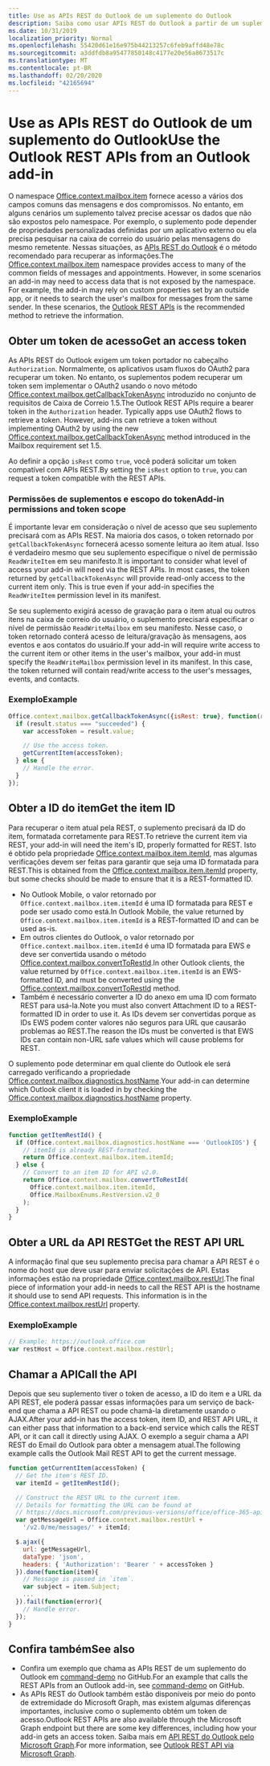 ```yaml
---
title: Use as APIs REST do Outlook de um suplemento do Outlook
description: Saiba como usar APIs REST do Outlook a partir de um suplemento do Outlook para obter um token de acesso.
ms.date: 10/31/2019
localization_priority: Normal
ms.openlocfilehash: 55420d61e16e975b44213257c6feb9affd48e78c
ms.sourcegitcommit: a3ddfdb8a95477850148c4177e20e56a8673517c
ms.translationtype: MT
ms.contentlocale: pt-BR
ms.lasthandoff: 02/20/2020
ms.locfileid: "42165694"
---
```

# <a name="use-the-outlook-rest-apis-from-an-outlook-add-in"></a><span data-ttu-id="add37-103">Use as APIs REST do Outlook de um suplemento do Outlook</span><span class="sxs-lookup"><span data-stu-id="add37-103">Use the Outlook REST APIs from an Outlook add-in</span></span>

<span data-ttu-id="add37-p101">O namespace [Office.context.mailbox.item](../reference/objectmodel/preview-requirement-set/office.context.mailbox.item.md) fornece acesso a vários dos campos comuns das mensagens e dos compromissos. No entanto, em alguns cenários um suplemento talvez precise acessar os dados que não são expostos pelo namespace. Por exemplo, o suplemento pode depender de propriedades personalizadas definidas por um aplicativo externo ou ela precisa pesquisar na caixa de correio do usuário pelas mensagens do mesmo remetente. Nessas situações, as [APIs REST do Outlook](/outlook/rest/index) é o método recomendado para recuperar as informações.</span><span class="sxs-lookup"><span data-stu-id="add37-p101">The [Office.context.mailbox.item](../reference/objectmodel/preview-requirement-set/office.context.mailbox.item.md) namespace provides access to many of the common fields of messages and appointments. However, in some scenarios an add-in may need to access data that is not exposed by the namespace. For example, the add-in may rely on custom properties set by an outside app, or it needs to search the user's mailbox for messages from the same sender. In these scenarios, the [Outlook REST APIs](/outlook/rest/index) is the recommended method to retrieve the information.</span></span>

## <a name="get-an-access-token"></a><span data-ttu-id="add37-108">Obter um token de acesso</span><span class="sxs-lookup"><span data-stu-id="add37-108">Get an access token</span></span>

<span data-ttu-id="add37-p102">As APIs REST do Outlook exigem um token portador no cabeçalho `Authorization`. Normalmente, os aplicativos usam fluxos do OAuth2 para recuperar um token. No entanto, os suplementos podem recuperar um token sem implementar o OAuth2 usando o novo método [Office.context.mailbox.getCallbackTokenAsync](../reference/objectmodel/preview-requirement-set/office.context.mailbox.md#methods) introduzido no conjunto de requisitos de Caixa de Correio 1.5.</span><span class="sxs-lookup"><span data-stu-id="add37-p102">The Outlook REST APIs require a bearer token in the `Authorization` header. Typically apps use OAuth2 flows to retrieve a token. However, add-ins can retrieve a token without implementing OAuth2 by using the new [Office.context.mailbox.getCallbackTokenAsync](../reference/objectmodel/preview-requirement-set/office.context.mailbox.md#methods) method introduced in the Mailbox requirement set 1.5.</span></span>

<span data-ttu-id="add37-112">Ao definir a opção `isRest` como `true`, você poderá solicitar um token compatível com APIs REST.</span><span class="sxs-lookup"><span data-stu-id="add37-112">By setting the `isRest` option to `true`, you can request a token compatible with the REST APIs.</span></span>

### <a name="add-in-permissions-and-token-scope"></a><span data-ttu-id="add37-113">Permissões de suplementos e escopo do token</span><span class="sxs-lookup"><span data-stu-id="add37-113">Add-in permissions and token scope</span></span>

<span data-ttu-id="add37-p103">É importante levar em consideração o nível de acesso que seu suplemento precisará com as APIs REST. Na maioria dos casos, o token retornado por `getCallbackTokenAsync` fornecerá acesso somente leitura ao item atual. Isso é verdadeiro mesmo que seu suplemento especifique o nível de permissão `ReadWriteItem` em seu manifesto.</span><span class="sxs-lookup"><span data-stu-id="add37-p103">It is important to consider what level of access your add-in will need via the REST APIs. In most cases, the token returned by `getCallbackTokenAsync` will provide read-only access to the current item only. This is true even if your add-in specifies the `ReadWriteItem` permission level in its manifest.</span></span>

<span data-ttu-id="add37-p104">Se seu suplemento exigirá acesso de gravação para o item atual ou outros itens na caixa de correio do usuário, o suplemento precisará especificar o nível de permissão `ReadWriteMailbox` em seu manifesto. Nesse caso, o token retornado conterá acesso de leitura/gravação às mensagens, aos eventos e aos contatos do usuário.</span><span class="sxs-lookup"><span data-stu-id="add37-p104">If your add-in will require write access to the current item or other items in the user's mailbox, your add-in must specify the `ReadWriteMailbox` permission level in its manifest. In this case, the token returned will contain read/write access to the user's messages, events, and contacts.</span></span>

### <a name="example"></a><span data-ttu-id="add37-119">Exemplo</span><span class="sxs-lookup"><span data-stu-id="add37-119">Example</span></span>

```js
Office.context.mailbox.getCallbackTokenAsync({isRest: true}, function(result){
  if (result.status === "succeeded") {
    var accessToken = result.value;

    // Use the access token.
    getCurrentItem(accessToken);
  } else {
    // Handle the error.
  }
});
```

## <a name="get-the-item-id"></a><span data-ttu-id="add37-120">Obter a ID do item</span><span class="sxs-lookup"><span data-stu-id="add37-120">Get the item ID</span></span>

<span data-ttu-id="add37-121">Para recuperar o item atual pela REST, o suplemento precisará da ID do item, formatada corretamente para REST.</span><span class="sxs-lookup"><span data-stu-id="add37-121">To retrieve the current item via REST, your add-in will need the item's ID, properly formatted for REST.</span></span> <span data-ttu-id="add37-122">Isto é obtido pela propriedade [Office.context.mailbox.item.itemId](../reference/objectmodel/preview-requirement-set/office.context.mailbox.item.md#properties), mas algumas verificações devem ser feitas para garantir que seja uma ID formatada para REST.</span><span class="sxs-lookup"><span data-stu-id="add37-122">This is obtained from the [Office.context.mailbox.item.itemId](../reference/objectmodel/preview-requirement-set/office.context.mailbox.item.md#properties) property, but some checks should be made to ensure that it is a REST-formatted ID.</span></span>

- <span data-ttu-id="add37-123">No Outlook Mobile, o valor retornado por `Office.context.mailbox.item.itemId` é uma ID formatada para REST e pode ser usado como está.</span><span class="sxs-lookup"><span data-stu-id="add37-123">In Outlook Mobile, the value returned by `Office.context.mailbox.item.itemId` is a REST-formatted ID and can be used as-is.</span></span>
- <span data-ttu-id="add37-124">Em outros clientes do Outlook, o valor retornado por `Office.context.mailbox.item.itemId` é uma ID formatada para EWS e deve ser convertida usando o método [Office.context.mailbox.convertToRestId](../reference/objectmodel/preview-requirement-set/office.context.mailbox.md#methods).</span><span class="sxs-lookup"><span data-stu-id="add37-124">In other Outlook clients, the value returned by `Office.context.mailbox.item.itemId` is an EWS-formatted ID, and must be converted using the [Office.context.mailbox.convertToRestId](../reference/objectmodel/preview-requirement-set/office.context.mailbox.md#methods) method.</span></span>
- <span data-ttu-id="add37-125">Também é necessário converter a ID do anexo em uma ID com formato REST para usá-la.</span><span class="sxs-lookup"><span data-stu-id="add37-125">Note you must also convert Attachment ID to a REST-formatted ID in order to use it.</span></span> <span data-ttu-id="add37-126">As IDs devem ser convertidas porque as IDs EWS podem conter valores não seguros para URL que causarão problemas ao REST.</span><span class="sxs-lookup"><span data-stu-id="add37-126">The reason the IDs must be converted is that EWS IDs can contain non-URL safe values which will cause problems for REST.</span></span>

<span data-ttu-id="add37-127">O suplemento pode determinar em qual cliente do Outlook ele será carregado verificando a propriedade [Office.context.mailbox.diagnostics.hostName](/javascript/api/outlook/office.diagnostics#hostname).</span><span class="sxs-lookup"><span data-stu-id="add37-127">Your add-in can determine which Outlook client it is loaded in by checking the [Office.context.mailbox.diagnostics.hostName](/javascript/api/outlook/office.diagnostics#hostname) property.</span></span>

### <a name="example"></a><span data-ttu-id="add37-128">Exemplo</span><span class="sxs-lookup"><span data-stu-id="add37-128">Example</span></span>

```js
function getItemRestId() {
  if (Office.context.mailbox.diagnostics.hostName === 'OutlookIOS') {
    // itemId is already REST-formatted.
    return Office.context.mailbox.item.itemId;
  } else {
    // Convert to an item ID for API v2.0.
    return Office.context.mailbox.convertToRestId(
      Office.context.mailbox.item.itemId,
      Office.MailboxEnums.RestVersion.v2_0
    );
  }
}
```

## <a name="get-the-rest-api-url"></a><span data-ttu-id="add37-129">Obter a URL da API REST</span><span class="sxs-lookup"><span data-stu-id="add37-129">Get the REST API URL</span></span>

<span data-ttu-id="add37-p107">A informação final que seu suplemento precisa para chamar a API REST é o nome do host que deve usar para enviar solicitações de API. Estas informações estão na propriedade [Office.context.mailbox.restUrl](../reference/objectmodel/preview-requirement-set/office.context.mailbox.md#properties).</span><span class="sxs-lookup"><span data-stu-id="add37-p107">The final piece of information your add-in needs to call the REST API is the hostname it should use to send API requests. This information is in the [Office.context.mailbox.restUrl](../reference/objectmodel/preview-requirement-set/office.context.mailbox.md#properties) property.</span></span>

### <a name="example"></a><span data-ttu-id="add37-132">Exemplo</span><span class="sxs-lookup"><span data-stu-id="add37-132">Example</span></span>

```js
// Example: https://outlook.office.com
var restHost = Office.context.mailbox.restUrl;
```

## <a name="call-the-api"></a><span data-ttu-id="add37-133">Chamar a API</span><span class="sxs-lookup"><span data-stu-id="add37-133">Call the API</span></span>

<span data-ttu-id="add37-134">Depois que seu suplemento tiver o token de acesso, a ID do item e a URL da API REST, ele poderá passar essas informações para um serviço de back-end que chama a API REST ou pode chamá-la diretamente usando o AJAX.</span><span class="sxs-lookup"><span data-stu-id="add37-134">After your add-in has the access token, item ID, and REST API URL, it can either pass that information to a back-end service which calls the REST API, or it can call it directly using AJAX.</span></span> <span data-ttu-id="add37-135">O exemplo a seguir chama a API REST do Email do Outlook para obter a mensagem atual.</span><span class="sxs-lookup"><span data-stu-id="add37-135">The following example calls the Outlook Mail REST API to get the current message.</span></span>

```js
function getCurrentItem(accessToken) {
  // Get the item's REST ID.
  var itemId = getItemRestId();

  // Construct the REST URL to the current item.
  // Details for formatting the URL can be found at
  // https://docs.microsoft.com/previous-versions/office/office-365-api/api/version-2.0/mail-rest-operations#get-messages.
  var getMessageUrl = Office.context.mailbox.restUrl +
    '/v2.0/me/messages/' + itemId;

  $.ajax({
    url: getMessageUrl,
    dataType: 'json',
    headers: { 'Authorization': 'Bearer ' + accessToken }
  }).done(function(item){
    // Message is passed in `item`.
    var subject = item.Subject;
    ...
  }).fail(function(error){
    // Handle error.
  });
}
```

## <a name="see-also"></a><span data-ttu-id="add37-136">Confira também</span><span class="sxs-lookup"><span data-stu-id="add37-136">See also</span></span>

- <span data-ttu-id="add37-137">Confira um exemplo que chama as APIs REST de um suplemento do Outlook em [command-demo](https://github.com/OfficeDev/outlook-add-in-command-demo) no GitHub.</span><span class="sxs-lookup"><span data-stu-id="add37-137">For an example that calls the REST APIs from an Outlook add-in, see [command-demo](https://github.com/OfficeDev/outlook-add-in-command-demo) on GitHub.</span></span>
- <span data-ttu-id="add37-138">As APIs REST do Outlook também estão disponíveis por meio do ponto de extremidade do Microsoft Graph, mas existem algumas diferenças importantes, inclusive como o suplemento obtém um token de acesso.</span><span class="sxs-lookup"><span data-stu-id="add37-138">Outlook REST APIs are also available through the Microsoft Graph endpoint but there are some key differences, including how your add-in gets an access token.</span></span> <span data-ttu-id="add37-139">Saiba mais em [API REST do Outlook pelo Microsoft Graph](/outlook/rest/index#outlook-rest-api-via-microsoft-graph).</span><span class="sxs-lookup"><span data-stu-id="add37-139">For more information, see [Outlook REST API via Microsoft Graph](/outlook/rest/index#outlook-rest-api-via-microsoft-graph).</span></span>